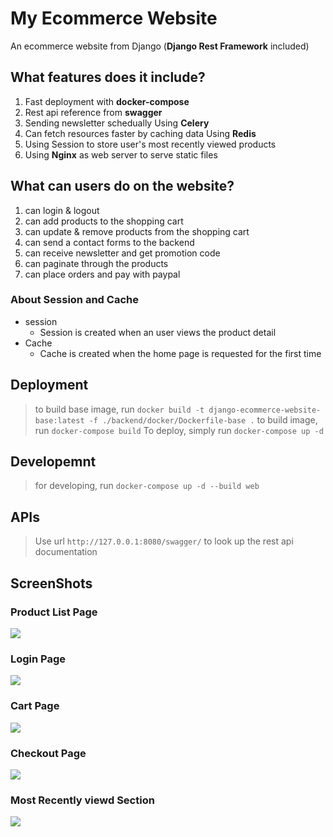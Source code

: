 # My Ecommerce Website

An ecommerce website from Django (**Django Rest Framework** included)

## What features does it include?

1. Fast deployment with **docker-compose**
2. Rest api reference from **swagger**
3. Sending newsletter schedually Using **Celery**
4. Can fetch resources faster by caching data Using **Redis**
5. Using Session to store user's most recently viewed products
6. Using **Nginx** as web server to serve static files

## What can users do on the website?

1. can login & logout
2. can add products to the shopping cart
3. can update & remove products from the shopping cart
4. can send a contact forms to the backend
5. can receive newsletter and get promotion code
6. can paginate through the products
7. can place orders and pay with paypal

### About Session and Cache

- session
  - Session is created when an user views the product detail
- Cache
  - Cache is created when the home page is requested for the first time

## Deployment

> to build base image, run `docker build -t django-ecommerce-website-base:latest -f ./backend/docker/Dockerfile-base .`
> to build image, run `docker-compose build`
> To deploy, simply run `docker-compose up -d`

## Developemnt

> for developing, run `docker-compose up -d --build web`

## APIs

> Use url `http://127.0.0.1:8080/swagger/` to look up the rest api documentation

## ScreenShots

### Product List Page

![](https://i.imgur.com/F2NTbxD.jpg)

### Login Page

![](https://i.imgur.com/aSCwDxQ.png)

### Cart Page

![](https://i.imgur.com/MczKrGT.png)

### Checkout Page

![](https://i.imgur.com/m6PWZt4.png)

### Most Recently viewd Section

![](https://i.imgur.com/CsHxl2q.png)
